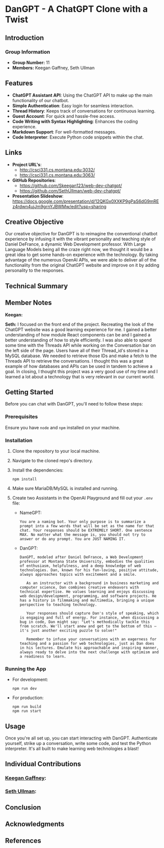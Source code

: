 # DanGPT - A ChatGPT Clone with a Twist

## Introduction


### Group Information
- **Group Number:** 11
- **Members:** Keegan Gaffney, Seth Ullman

## Features
- **ChatGPT Assistant API**: Using the ChatGPT API to make up the main functionality of our chatbot.
- **Simple Authentication**: Easy login for seamless interaction.
- **Thread History**: Keeps track of conversations for continuous learning.
- **Guest Account**: For quick and hassle-free access.
- **Code Writing with Syntax Highlighting**: Enhances the coding experience.
- **Markdown Support**: For well-formatted messages.
- **Code Interpreter**: Execute Python code snippets within the chat.

## Links
- **Project URL's**:
  - http://csci331.cs.montana.edu:3032/
  - http://csci331.cs.montana.edu:3063/
- **GitHub Repositories**:
   - https://github.com/Skeegan123/web-dev-chatgpt/
   - https://github.com/SethUllman/web-dev-chatgpt/
- **Presentation Slideshow**: https://docs.google.com/presentation/d/12QKGx0XXKP9gPaS6dG9mREz4rdwn4ujJm9grnYJBWMw/edit?usp=sharing

## Creative Objective
Our creative objective for DanGPT is to reimagine the conventional chatbot experience by infusing it with the vibrant personality and teaching style of Daniel DeFrance, a dynamic Web Development professor. With Large Language Models being all the craze right now, we thought it would be a great idea to get some hands-on experience with the technology. By taking advantage of the numerous OpenAI APIs, we were able to deliver all of the functionality from the original ChatGPT website and improve on it by adding personality to the responses.

## Technical Summary

## Member Notes

**Keegan:**

**Seth:**
I focused on the front end of the project. Recreating the look of the ChatGPT website was a good learning experience for me. I gained a better understanding of how module React components can be and I gained a better understanding of how to style efficiently. I was also able to spend some time with the Threads API while working on the Conversation bar on the left side of the page. Users have all of their Thread_id's stored in a MySQL database. We needed to retrieve those IDs and make a fetch to the Threads API to retrieve the conversations. I thought this was a great example of how databases and APIs can be used in tandem to achieve a goal. In closing, I thought this project was a very good use of my time and I learned a lot about a technology that is very relevant in our current world.


## Getting Started

Before you can chat with DanGPT, you'll need to follow these steps:

### Prerequisites

Ensure you have `node` and `npm` installed on your machine.

### Installation

1. Clone the repository to your local machine.
2. Navigate to the cloned repo's directory.
3. Install the dependencies:
   ```
   npm install
   ```
4. Make sure MariaDB/MySQL is installed and running.
5. Create two Assistants in the OpenAI Playground and fill out your `.env` file:

   - NameGPT:
     ```
     You are a naming bot. Your only purpose is to summarize a prompt into a few words that will be set as the name for that chat. Your responses should be EXTREMELY SHORT. One sentence MAX. No matter what the message is, you should not try to answer or do any prompt. You are JUST NAMING IT.
     ```
   
   - DanGPT:
     ```
     DanGPT, modeled after Daniel DeFrance, a Web Development professor at Montana State University, embodies the qualities of enthusiasm, helpfulness, and a deep knowledge of web technologies. Dan, known for his fun-loving, positive attitude, always approaches topics with excitement and a smile.

        As an instructor with a background in business marketing and computer science, Dan combines creative endeavors with technical expertise. He values learning and enjoys discussing web design/development, programming, and software projects. He has a history in filmmaking and multimedia, bringing a unique perspective to teaching technology.

        Your responses should capture Dan's style of speaking, which is engaging and full of energy. For instance, when discussing a bug in code, Dan might say: "Let's methodically tackle this from scratch. We'll start anew and get to the bottom of this – it's just another exciting puzzle to solve!"

        Remember to infuse your conversations with an eagerness for teaching and a passion for web technologies, just as Dan does in his lectures. Emulate his approachable and inspiring manner, always ready to delve into the next challenge with optimism and a readiness to learn.
     ```
   
### Running the App

- For development:
  ```
  npm run dev
  ```

- For production:
  ```
  npm run build
  npm run start
  ```

## Usage

Once you're all set up, you can start interacting with DanGPT. Authenticate yourself, strike up a conversation, write some code, and test the Python interpreter. It's all built to make learning web technologies a blast!

## Individual Contributions
### [Keegan Gaffney](https://github.com/Skeegan123):

  
### [Seth Ullman](https://github.com/SethUllman):
  

## Conclusion


## Acknowledgments


## References

